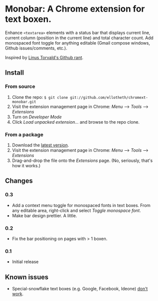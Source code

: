 # Monobar: A Chrome extension for text boxen.

Enhance `<textarea>` elements with a status bar that displays current line, current column (position in the current line) and total character count. Add monospaced font toggle for anything editable (Gmail compose windows, Github issues/comments, etc.).

Inspired by [Linus Torvald's Github rant][3].

## Install

### From source

1. Clone the repo: `$ git clone git://github.com/ellotheth/chromext-monobar.git`
2. Visit the extension management page in Chrome: _Menu_ --> _Tools_ --> _Extensions_
3. Turn on _Developer Mode_
4. Click _Load unpacked extension..._ and browse to the repo clone.

### From a package

1. Download the [latest version][1].
2. Visit the extension management page in Chrome: _Menu_ --> _Tools_ --> _Extensions_
3. Drag-and-drop the file onto the _Extensions_ page. (No, seriously, that's how it works.)

## Changes

### 0.3

- Add a context menu toggle for monospaced fonts in text boxes. From any editable area, right-click and select _Toggle monospace font_.
- Make bar design prettier. A little.

### 0.2

- Fix the bar positioning on pages with > 1 boxen.

### 0.1

- Initial release

## Known issues

- Special-snowflake text boxes (e.g. Google, Facebook, Ideone) [don't work][2].

[2]: https://github.com/ellotheth/chromext-monobar/issues/1
[1]: http://ramblinations.com/projects/monobar/monobar-0.3.crx
[3]: https://github.com/torvalds/linux/pull/17#issuecomment-5659933